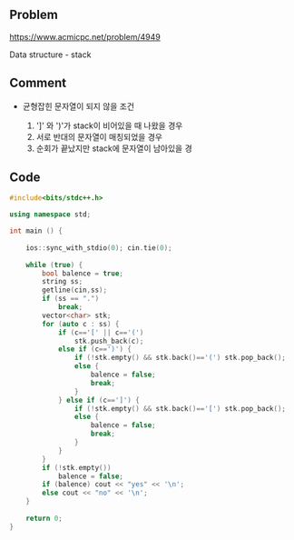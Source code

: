 ## Problem
<https://www.acmicpc.net/problem/4949>

Data structure - stack

## Comment
* 균형잡힌 문자열이 되지 않을 조건

  1. ']' 와 ')'가 stack이 비어있을 때 나왔을 경우
  2. 서로 반대의 문자열이 매칭되었을 경우
  3. 순회가 끝났지만 stack에 문자열이 남아있을 경

## Code

```c++
#include<bits/stdc++.h>

using namespace std;

int main () {
    
    ios::sync_with_stdio(0); cin.tie(0);
    
    while (true) {
        bool balence = true;
        string ss;
        getline(cin,ss);
        if (ss == ".") 
            break;
        vector<char> stk;
        for (auto c : ss) {
            if (c=='[' || c=='(')
                stk.push_back(c);
            else if (c==')') {
                if (!stk.empty() && stk.back()=='(') stk.pop_back();
                else {
                    balence = false;
                    break;
                }
            } else if (c==']') {
                if (!stk.empty() && stk.back()=='[') stk.pop_back();
                else {
                    balence = false;
                    break;
                }
            }
        }
        if (!stk.empty())
            balence = false;
        if (balence) cout << "yes" << '\n';
        else cout << "no" << '\n';
    }
    
    return 0;
}
```
